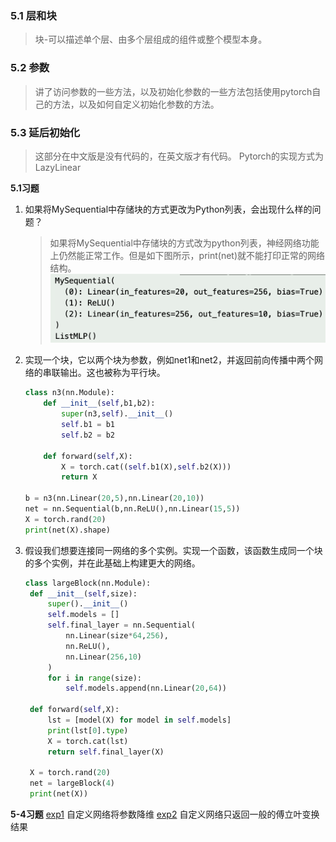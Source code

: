 ### 5.1 层和块

> 块-可以描述单个层、由多个层组成的组件或整个模型本身。

### 5.2 参数
> 讲了访问参数的一些方法，以及初始化参数的一些方法包括使用pytorch自己的方法，以及如何自定义初始化参数的方法。

### 5.3 延后初始化
> 这部分在中文版是没有代码的，在英文版才有代码。
> Pytorch的实现方式为LazyLinear


**5.1习题**
1. 如果将MySequential中存储块的方式更改为Python列表，会出现什么样的问题？
   > 如果将MySequential中存储块的方式改为python列表，神经网络功能上仍然能正常工作。但是如下图所示，print(net)就不能打印正常的网络结构。
   ![](../pic/zh-5-1-1.png)
2. 实现一个块，它以两个块为参数，例如net1和net2，并返回前向传播中两个网络的串联输出。这也被称为平行块。
    ```python
    class n3(nn.Module):
        def __init__(self,b1,b2):
            super(n3,self).__init__()
            self.b1 = b1
            self.b2 = b2
        
        def forward(self,X):
            X = torch.cat((self.b1(X),self.b2(X)))
            return X

    b = n3(nn.Linear(20,5),nn.Linear(20,10))
    net = nn.Sequential(b,nn.ReLU(),nn.Linear(15,5))
    X = torch.rand(20)
    print(net(X).shape)
    ```
3. 假设我们想要连接同一网络的多个实例。实现一个函数，该函数生成同一个块的多个实例，并在此基础上构建更大的网络。
   ```python
   class largeBlock(nn.Module):
    def __init__(self,size):
        super().__init__()
        self.models = []
        self.final_layer = nn.Sequential(
            nn.Linear(size*64,256),
            nn.ReLU(),
            nn.Linear(256,10)
        )
        for i in range(size):
            self.models.append(nn.Linear(20,64))
    
    def forward(self,X):
        lst = [model(X) for model in self.models]
        print(lst[0].type)
        X = torch.cat(lst)
        return self.final_layer(X)
    
    X = torch.rand(20)
    net = largeBlock(4)
    print(net(X))
   ```
**5-4习题**
[exp1](../zh/ch5/5-4-exp1.py) 自定义网络将参数降维
[exp2](../zh/ch5/5-4-exp2.py) 自定义网络只返回一般的傅立叶变换结果